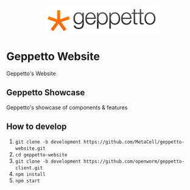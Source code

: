 <p align="center">
  <img src="https://github.com/tarelli/bucket/blob/master/geppetto%20logo.png?raw=true" alt="Geppetto logo"/>
</p>

# Geppetto Website

Geppetto's Website

## Geppetto Showcase

Geppetto's showcase of components & features


## How to develop
1. `git clone -b development https://github.com/MetaCell/geppetto-website.git`
2. `cd geppetto-website`
3. `git clone -b development https://github.com/openworm/geppetto-client.git`
4. `npm install`
5. `npm start`


